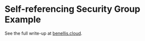 # Self-referencing Security Group Example

See the full write-up at [benellis.cloud](https://benellis.cloud/how-to-add-a-self-referencing-security-group-rule-via-the-aws-cdk).